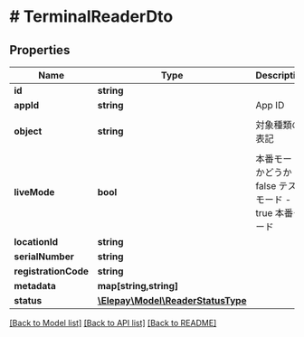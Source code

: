 # # TerminalReaderDto

## Properties

Name | Type | Description | Notes
------------ | ------------- | ------------- | -------------
**id** | **string** |  | [optional] 
**appId** | **string** | App ID | [optional] 
**object** | **string** | 対象種類の表記 | [optional] [default to 'terminal.reader']
**liveMode** | **bool** | 本番モードかどうか - false テストモード - true 本番モード | [optional] 
**locationId** | **string** |  | [optional] 
**serialNumber** | **string** |  | [optional] 
**registrationCode** | **string** |  | [optional] 
**metadata** | **map[string,string]** |  | [optional] 
**status** | [**\Elepay\Model\ReaderStatusType**](ReaderStatusType.md) |  | [optional] 

[[Back to Model list]](../../README.md#documentation-for-models) [[Back to API list]](../../README.md#documentation-for-api-endpoints) [[Back to README]](../../README.md)


